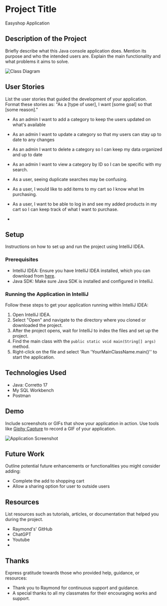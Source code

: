 # Project Title
Easyshop Application
## Description of the Project

Briefly describe what this Java console application does. Mention its purpose and who the intended users are. Explain the main functionality and what problems it aims to solve.

![Class Diagram](path/to/your/class_diagram.png)

## User Stories

List the user stories that guided the development of your application. Format these stories as: "As a [type of user], I want [some goal] so that [some reason]."

- As an admin I want to add a category to keep the users updated on what's available
- As an admin I want to update a category so that my users can stay up to date to any changes
- As an admin I want to delete a category so I can keep my data organized and up to date
- As an admin I want to view a category by ID so I can be specific with my search.
- As a user, seeing duplicate searches may be confusing.
- As a user, I would like to add items to my cart so I know what Im purchasing.
- As a user, I want to be able to log in and see my added products in my cart so I can keep track of what I want to purchase.

- 
## Setup

Instructions on how to set up and run the project using IntelliJ IDEA.

### Prerequisites

- IntelliJ IDEA: Ensure you have IntelliJ IDEA installed, which you can download from [here](https://www.jetbrains.com/idea/download/).
- Java SDK: Make sure Java SDK is installed and configured in IntelliJ.

### Running the Application in IntelliJ

Follow these steps to get your application running within IntelliJ IDEA:

1. Open IntelliJ IDEA.
2. Select "Open" and navigate to the directory where you cloned or downloaded the project.
3. After the project opens, wait for IntelliJ to index the files and set up the project.
4. Find the main class with the `public static void main(String[] args)` method.
5. Right-click on the file and select 'Run 'YourMainClassName.main()'' to start the application.

## Technologies Used

- Java: Corretto 17
- My SQL Workbench
- Postman

## Demo

Include screenshots or GIFs that show your application in action. Use tools like [Giphy Capture](https://giphy.com/apps/giphycapture) to record a GIF of your application.

![Application Screenshot](path/to/your/screenshot.png)

## Future Work

Outline potential future enhancements or functionalities you might consider adding:

- Complete the add to shopping cart
- Allow a sharing option for user to outside users
## Resources

List resources such as tutorials, articles, or documentation that helped you during the project.

- Raymond's' GitHub
- ChatGPT
- Youtube
- 
## Thanks

Express gratitude towards those who provided help, guidance, or resources:

- Thank you to Raymond for continuous support and guidance.
- A special thanks to all my classmates for their encouraging works and support.
 
